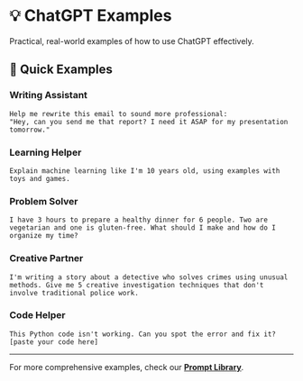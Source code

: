 # 💡 ChatGPT Examples

Practical, real-world examples of how to use ChatGPT effectively.

## 🎯 Quick Examples

### Writing Assistant
```
Help me rewrite this email to sound more professional:
"Hey, can you send me that report? I need it ASAP for my presentation tomorrow."
```

### Learning Helper
```
Explain machine learning like I'm 10 years old, using examples with toys and games.
```

### Problem Solver
```
I have 3 hours to prepare a healthy dinner for 6 people. Two are vegetarian and one is gluten-free. What should I make and how do I organize my time?
```

### Creative Partner
```
I'm writing a story about a detective who solves crimes using unusual methods. Give me 5 creative investigation techniques that don't involve traditional police work.
```

### Code Helper
```
This Python code isn't working. Can you spot the error and fix it?
[paste your code here]
```

---

For more comprehensive examples, check our **[Prompt Library](../../../../examples/prompts/)**.